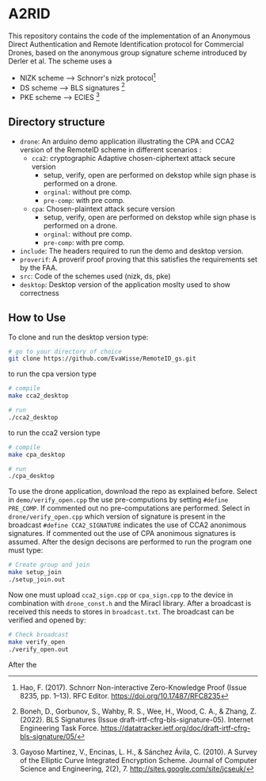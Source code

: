 # A2RID
This repository contains the code of the implementation of an Anonymous Direct Authentication and Remote Identification protocol for Commercial Drones, based on the anonymous group signature scheme introduced by Derler et al.
The scheme uses a
* NIZK scheme --> Schnorr's nizk protocol[^2]
* DS scheme --> BLS signatures [^3]
* PKE scheme --> ECIES [^4]

## Directory structure
* `drone`: An arduino demo application illustrating the CPA and CCA2 version of the RemoteID scheme in different scenarios :
  - `cca2`: cryptographic Adaptive chosen-ciphertext attack secure version
    -  setup, verify, open are performed on dekstop while sign phase is performed on a drone.
      - `orginal`: without pre comp.
      - `pre-comp`: with pre comp.
  - `cpa`: Chosen-plaintext attack secure version
    -  setup, verify, open are performed on dekstop while sign phase is performed on a drone.
      - `orginal`: without pre comp.
      - `pre-comp`: with pre comp.
* `include`: The headers required to run the demo and desktop version.
* `proverif`: A proverif proof proving that this satisfies the requirements set by the FAA.
* `src`: Code of the schemes used (nizk, ds, pke)
* `desktop`: Desktop version of the application moslty used to show correctness

## How to Use
To clone and run the desktop version type:
```bash
# go to your directory of choice 
git clone https://github.com/EvaWisse/RemoteID_gs.git
```
to run the cpa version type
```bash
# compile
make cca2_desktop

# run
./cca2_desktop
```

to run the cca2 version type
```bash
# compile
make cpa_desktop

# run
./cpa_desktop
```
To use the drone application, download the repo as explained before. Select in ```demo/verify_open.cpp``` the use pre-computions by setting ```#define PRE_COMP```.
If commented out no pre-computations are performed.
Select in ```drone/verify_open.cpp``` which version of signature is present in the broadcast ```#define CCA2_SIGNATURE``` indicates the use of CCA2 anonimous signatures. 
If commented out the use of CPA anonimous signatures is assumed.  After the design decisons are performed to run the program one must type: 
```bash
# Create group and join 
make setup_join
./setup_join.out
```
Now one must upload ```cca2_sign.cpp``` or ```cpa_sign.cpp``` to the device in combination with ```drone_const.h``` and the Miracl library. 
After a broadcast is received this needs to stores in ```broadcast.txt```. The broadcast can be verified and opened by:
```bash
# Check broadcast
make verify_open
./verify_open.out 
```
After the 
[^1]: Fuchsbauer, G., Hanser, C., & Slamanig, D. (2019). Structure-Preserving Signatures on Equivalence Classes and Constant-Size Anonymous Credentials. Journal of Cryptology, 32(2), 498–546. https://doi.org/10.1007/s00145-018-9281-4
[^2]: Hao, F. (2017). Schnorr Non-interactive Zero-Knowledge Proof (Issue 8235, pp. 1–13). RFC Editor. https://doi.org/10.17487/RFC8235
[^3]: Boneh, D., Gorbunov, S., Wahby, R. S., Wee, H., Wood, C. A., & Zhang, Z. (2022). BLS Signatures (Issue draft-irtf-cfrg-bls-signature-05). Internet Engineering Task Force. https://datatracker.ietf.org/doc/draft-irtf-cfrg-bls-signature/05/
[^4]: Gayoso Martínez, V., Encinas, L. H., & Sánchez Ávila, C. (2010). A Survey of the Elliptic Curve Integrated Encryption Scheme. Journal of Computer Science and Engineering, 2(2), 7. http://sites.google.com/site/jcseuk/
